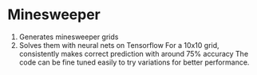 # Minesweeper
1. Generates minesweeper grids
2. Solves them with neural nets on Tensorflow
For a 10x10 grid, consistently makes correct prediction with around 75% accuracy
The code can be fine tuned easily to try variations for better performance.

